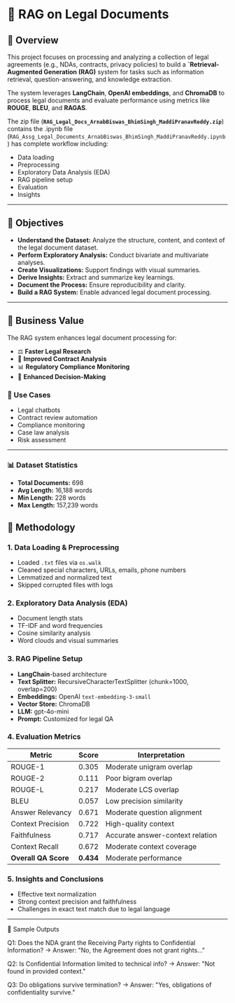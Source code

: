 #  📘 RAG on Legal Documents

## 🧾 Overview

This project focuses on processing and analyzing a collection of legal agreements (e.g., NDAs, contracts, privacy policies) to build a **`Retrieval-Augmented Generation (RAG)** system for tasks such as information retrieval, question-answering, and knowledge extraction.

The system leverages **LangChain**, **OpenAI embeddings**, and **ChromaDB** to process legal documents and evaluate performance using metrics like **ROUGE**, **BLEU**, and **RAGAS**.

The zip file (**`RAG_Legal_Docs_ArnabBiswas_BhimSingh_MaddiPranavReddy.zip`**) contains the .ipynb file (`RAG_Assg_Legal_Documents_ArnabBiswas_BhimSingh_MaddiPranavReddy.ipynb`) has complete workflow including:

- Data loading
- Preprocessing
- Exploratory Data Analysis (EDA)
- RAG pipeline setup
- Evaluation
- Insights

---

## 🎯 Objectives

- **Understand the Dataset:** Analyze the structure, content, and context of the legal document dataset.
- **Perform Exploratory Analysis:** Conduct bivariate and multivariate analyses.
- **Create Visualizations:** Support findings with visual summaries.
- **Derive Insights:** Extract and summarize key learnings.
- **Document the Process:** Ensure reproducibility and clarity.
- **Build a RAG System:** Enable advanced legal document processing.

---

## 💼 Business Value

The RAG system enhances legal document processing for:

- ⚖️ **Faster Legal Research**
- 📄 **Improved Contract Analysis**
- 📊 **Regulatory Compliance Monitoring**
- 🧠 **Enhanced Decision-Making**

### 🔧 Use Cases
- Legal chatbots
- Contract review automation
- Compliance monitoring
- Case law analysis
- Risk assessment

---

### 📊 Dataset Statistics
- **Total Documents:** 698  
- **Avg Length:** 16,188 words  
- **Min Length:** 228 words  
- **Max Length:** 157,239 words  

## 🧪 Methodology

### 1. Data Loading & Preprocessing
- Loaded `.txt` files via `os.walk`
- Cleaned special characters, URLs, emails, phone numbers
- Lemmatized and normalized text
- Skipped corrupted files with logs

### 2. Exploratory Data Analysis (EDA)
- Document length stats
- TF-IDF and word frequencies
- Cosine similarity analysis
- Word clouds and visual summaries

### 3. RAG Pipeline Setup
- **LangChain**-based architecture
- **Text Splitter:** RecursiveCharacterTextSplitter (chunk=1000, overlap=200)
- **Embeddings:** OpenAI `text-embedding-3-small`
- **Vector Store:** ChromaDB
- **LLM:** gpt-4o-mini
- **Prompt:** Customized for legal QA

### 4. Evaluation Metrics
| Metric              | Score  | Interpretation                          |
|---------------------|--------|------------------------------------------|
| ROUGE-1             | 0.305  | Moderate unigram overlap                |
| ROUGE-2             | 0.111  | Poor bigram overlap                     |
| ROUGE-L             | 0.217  | Moderate LCS overlap                    |
| BLEU                | 0.057  | Low precision similarity                |
| Answer Relevancy    | 0.671  | Moderate question alignment             |
| Context Precision   | 0.722  | High-quality context                    |
| Faithfulness        | 0.717  | Accurate answer-context relation        |
| Context Recall      | 0.672  | Moderate context coverage               |
| **Overall QA Score**| **0.434** | Moderate performance                   |

### 5. Insights and Conclusions
- Effective text normalization
- Strong context precision and faithfulness
- Challenges in exact text match due to legal language

---

📌 Sample Outputs


Q1: Does the NDA grant the Receiving Party rights to Confidential Information?
→ Answer: "No, the Agreement does not grant rights..."

Q2: Is Confidential Information limited to technical info?
→ Answer: "Not found in provided context."

Q3: Do obligations survive termination?
→ Answer: "Yes, obligations of confidentiality survive."
